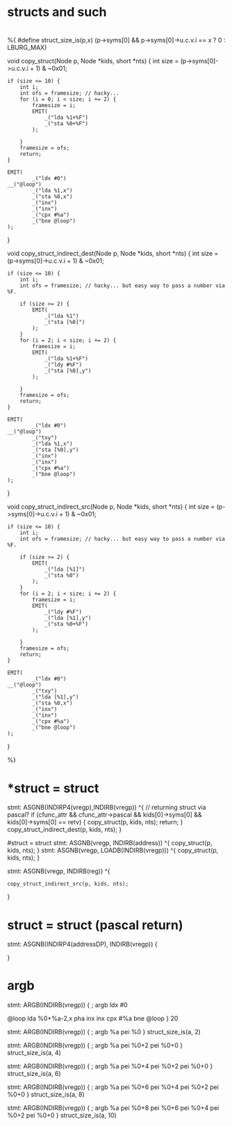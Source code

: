 #
# structs and such
#
#

%{
#define struct_size_is(p,x) (p->syms[0] && p->syms[0]->u.c.v.i == x ? 0 : LBURG_MAX)

void copy_struct(Node p, Node *kids, short *nts) {
	int size = (p->syms[0]->u.c.v.i + 1) & ~0x01;

	if (size <= 10) {
		int i;
		int ofs = framesize; // hacky...
		for (i = 0; i < size; i += 2) {
			framesize = i;
			EMIT(
				_("lda %1+%F")
				_("sta %0+%F")
			);

		}
		framesize = ofs;
		return;
	}

	EMIT(
			_("ldx #0")
	__("@loop")
			_("lda %1,x")
			_("sta %0,x")
			_("inx")
			_("inx")
			_("cpx #%a")
			_("bne @loop")
	);
}


void copy_struct_indirect_dest(Node p, Node *kids, short *nts) {
	int size = (p->syms[0]->u.c.v.i + 1) & ~0x01;

	if (size <= 10) {
		int i;
		int ofs = framesize; // hacky... but easy way to pass a number via %F.

		if (size >= 2) {
			EMIT(
				_("lda %1")
				_("sta [%0]")
			);
		}
		for (i = 2; i < size; i += 2) {
			framesize = i;
			EMIT(
				_("lda %1+%F")
				_("ldy #%F")
				_("sta [%0],y")
			);

		}
		framesize = ofs;
		return;
	}

	EMIT(
			_("ldx #0")
	__("@loop")
			_("txy")
			_("lda %1,x")
			_("sta [%0],y")
			_("inx")
			_("inx")
			_("cpx #%a")
			_("bne @loop")
	);
}

void copy_struct_indirect_src(Node p, Node *kids, short *nts) {
	int size = (p->syms[0]->u.c.v.i + 1) & ~0x01;

	if (size <= 10) {
		int i;
		int ofs = framesize; // hacky... but easy way to pass a number via %F.

		if (size >= 2) {
			EMIT(
				_("lda [%1]")
				_("sta %0")
			);
		}
		for (i = 2; i < size; i += 2) {
			framesize = i;
			EMIT(
				_("ldy #%F")
				_("lda [%1],y")
				_("sta %0+%F")
			);

		}
		framesize = ofs;
		return;
	}

	EMIT(
			_("ldx #0")
	__("@loop")
			_("txy")
			_("lda [%1],y")
			_("sta %0,x")
			_("inx")
			_("inx")
			_("cpx #%a")
			_("bne @loop")
	);
}


%}

# *struct = struct

stmt: ASGNB(INDIRP4(vregp),INDIRB(vregp)) ^{
	// returning struct via pascal?
	if (cfunc_attr && cfunc_attr->pascal && kids[0]->syms[0] && kids[0]->syms[0] == retv) {
		copy_struct(p, kids, nts);
		return;
	}
	copy_struct_indirect_dest(p, kids, nts);
}

#struct = struct
stmt: ASGNB(vregp, INDIRB(address)) ^{
	copy_struct(p, kids, nts);
}
stmt: ASGNB(vregp, LOADB(INDIRB(vregp))) ^{
	copy_struct(p, kids, nts);
}

stmt: ASGNB(vregp, INDIRB(reg)) ^{

	copy_struct_indirect_src(p, kids, nts);
}


# struct = struct (pascal return)
stmt: ASGNB(INDIRP4(addressDP), INDIRB(vregp)) {
	

}



# argb

stmt: ARGB(INDIRB(vregp)) {
	; argb
	ldx #0

@loop
	lda %0+%a-2,x
	pha
	inx
	inx
	cpx #%a
	bne @loop
} 20

stmt: ARGB(INDIRB(vregp)) {
	; argb %a
	pei %0
} struct_size_is(a, 2)

stmt: ARGB(INDIRB(vregp)) {
	; argb %a
	pei %0+2
	pei %0+0
} struct_size_is(a, 4)

stmt: ARGB(INDIRB(vregp)) {
	; argb %a
	pei %0+4
	pei %0+2
	pei %0+0
} struct_size_is(a, 6)

stmt: ARGB(INDIRB(vregp)) {
	; argb %a
	pei %0+6
	pei %0+4
	pei %0+2
	pei %0+0
} struct_size_is(a, 8)

stmt: ARGB(INDIRB(vregp)) {
	; argb %a
	pei %0+8
	pei %0+6
	pei %0+4
	pei %0+2
	pei %0+0
} struct_size_is(a, 10)

#
